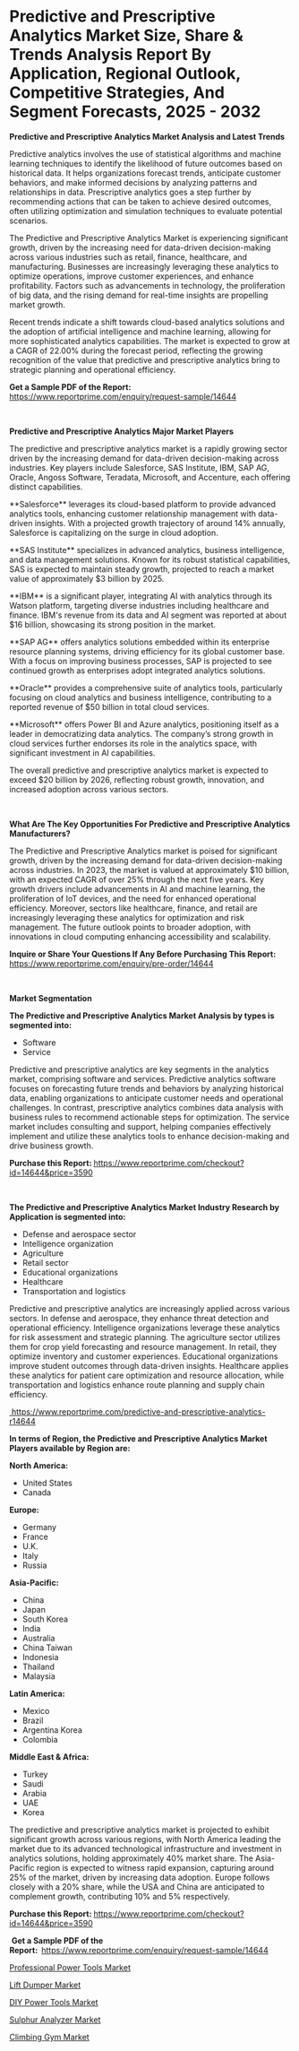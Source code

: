 <p><h1>Predictive and Prescriptive Analytics Market Size, Share & Trends Analysis Report By Application, Regional Outlook, Competitive Strategies, And Segment Forecasts, 2025 - 2032</h1></p><p><strong>Predictive and Prescriptive Analytics Market Analysis and Latest Trends</strong></p>
<p><p>Predictive analytics involves the use of statistical algorithms and machine learning techniques to identify the likelihood of future outcomes based on historical data. It helps organizations forecast trends, anticipate customer behaviors, and make informed decisions by analyzing patterns and relationships in data. Prescriptive analytics goes a step further by recommending actions that can be taken to achieve desired outcomes, often utilizing optimization and simulation techniques to evaluate potential scenarios.</p><p>The Predictive and Prescriptive Analytics Market is experiencing significant growth, driven by the increasing need for data-driven decision-making across various industries such as retail, finance, healthcare, and manufacturing. Businesses are increasingly leveraging these analytics to optimize operations, improve customer experiences, and enhance profitability. Factors such as advancements in technology, the proliferation of big data, and the rising demand for real-time insights are propelling market growth.</p><p>Recent trends indicate a shift towards cloud-based analytics solutions and the adoption of artificial intelligence and machine learning, allowing for more sophisticated analytics capabilities. The market is expected to grow at a CAGR of 22.00% during the forecast period, reflecting the growing recognition of the value that predictive and prescriptive analytics bring to strategic planning and operational efficiency.</p></p>
<p><strong>Get a Sample PDF of the Report:&nbsp;</strong> <a href="https://www.reportprime.com/enquiry/request-sample/14644?utm_campaign=3212&utm_medium=2&utm_source=Github&utm_content=ia&utm_term=20032025&utm_id=predictive-and-prescriptive-analytics">https://www.reportprime.com/enquiry/request-sample/14644</a></p>
<p>&nbsp;</p>
<p><strong>Predictive and Prescriptive Analytics Major Market Players</strong></p>
<p><p>The predictive and prescriptive analytics market is a rapidly growing sector driven by the increasing demand for data-driven decision-making across industries. Key players include Salesforce, SAS Institute, IBM, SAP AG, Oracle, Angoss Software, Teradata, Microsoft, and Accenture, each offering distinct capabilities.</p><p>**Salesforce** leverages its cloud-based platform to provide advanced analytics tools, enhancing customer relationship management with data-driven insights. With a projected growth trajectory of around 14% annually, Salesforce is capitalizing on the surge in cloud adoption.</p><p>**SAS Institute** specializes in advanced analytics, business intelligence, and data management solutions. Known for its robust statistical capabilities, SAS is expected to maintain steady growth, projected to reach a market value of approximately $3 billion by 2025.</p><p>**IBM** is a significant player, integrating AI with analytics through its Watson platform, targeting diverse industries including healthcare and finance. IBM's revenue from its data and AI segment was reported at about $16 billion, showcasing its strong position in the market.</p><p>**SAP AG** offers analytics solutions embedded within its enterprise resource planning systems, driving efficiency for its global customer base. With a focus on improving business processes, SAP is projected to see continued growth as enterprises adopt integrated analytics solutions.</p><p>**Oracle** provides a comprehensive suite of analytics tools, particularly focusing on cloud analytics and business intelligence, contributing to a reported revenue of $50 billion in total cloud services. </p><p>**Microsoft** offers Power BI and Azure analytics, positioning itself as a leader in democratizing data analytics. The company’s strong growth in cloud services further endorses its role in the analytics space, with significant investment in AI capabilities.</p><p>The overall predictive and prescriptive analytics market is expected to exceed $20 billion by 2026, reflecting robust growth, innovation, and increased adoption across various sectors.</p></p>
<p>&nbsp;</p>
<p><strong>What Are The Key Opportunities For Predictive and Prescriptive Analytics Manufacturers?</strong></p>
<p><p>The Predictive and Prescriptive Analytics market is poised for significant growth, driven by the increasing demand for data-driven decision-making across industries. In 2023, the market is valued at approximately $10 billion, with an expected CAGR of over 25% through the next five years. Key growth drivers include advancements in AI and machine learning, the proliferation of IoT devices, and the need for enhanced operational efficiency. Moreover, sectors like healthcare, finance, and retail are increasingly leveraging these analytics for optimization and risk management. The future outlook points to broader adoption, with innovations in cloud computing enhancing accessibility and scalability.</p></p>
<p><strong>Inquire or Share Your Questions If Any Before Purchasing This Report:</strong> <a href="https://www.reportprime.com/enquiry/pre-order/14644?utm_campaign=3212&utm_medium=2&utm_source=Github&utm_content=ia&utm_term=20032025&utm_id=predictive-and-prescriptive-analytics">https://www.reportprime.com/enquiry/pre-order/14644</a></p>
<p>&nbsp;</p>
<p><strong>Market Segmentation</strong></p>
<p><strong>The Predictive and Prescriptive Analytics Market Analysis by types is segmented into:</strong></p>
<p><ul><li>Software</li><li>Service</li></ul></p>
<p><p>Predictive and prescriptive analytics are key segments in the analytics market, comprising software and services. Predictive analytics software focuses on forecasting future trends and behaviors by analyzing historical data, enabling organizations to anticipate customer needs and operational challenges. In contrast, prescriptive analytics combines data analysis with business rules to recommend actionable steps for optimization. The service market includes consulting and support, helping companies effectively implement and utilize these analytics tools to enhance decision-making and drive business growth.</p></p>
<p><strong>Purchase this Report:&nbsp;</strong><a href="https://www.reportprime.com/checkout?id=14644&price=3590&utm_campaign=3212&utm_medium=2&utm_source=Github&utm_content=ia&utm_term=20032025&utm_id=predictive-and-prescriptive-analytics">https://www.reportprime.com/checkout?id=14644&price=3590</a></p>
<p>&nbsp;</p>
<p><strong>The Predictive and Prescriptive Analytics Market Industry Research by Application is segmented into:</strong></p>
<p><ul><li>Defense and aerospace sector</li><li>Intelligence organization</li><li>Agriculture</li><li>Retail sector</li><li>Educational organizations</li><li>Healthcare</li><li>Transportation and logistics</li></ul></p>
<p><p>Predictive and prescriptive analytics are increasingly applied across various sectors. In defense and aerospace, they enhance threat detection and operational efficiency. Intelligence organizations leverage these analytics for risk assessment and strategic planning. The agriculture sector utilizes them for crop yield forecasting and resource management. In retail, they optimize inventory and customer experiences. Educational organizations improve student outcomes through data-driven insights. Healthcare applies these analytics for patient care optimization and resource allocation, while transportation and logistics enhance route planning and supply chain efficiency.</p></p>
<p><a href="https://www.reportprime.com/predictive-and-prescriptive-analytics-r14644?utm_campaign=3212&utm_medium=2&utm_source=Github&utm_content=ia&utm_term=20032025&utm_id=predictive-and-prescriptive-analytics">&nbsp;https://www.reportprime.com/predictive-and-prescriptive-analytics-r14644</a></p>
<p><strong>In terms of Region, the Predictive and Prescriptive Analytics Market Players available by Region are:</strong></p>
<p>
    <p> <strong> North America: </strong>
        <ul>
            <li>United States</li>
            <li>Canada</li>
        </ul>
        </p> 
    <p> <strong> Europe: </strong>
        <ul>
            <li>Germany</li>
            <li>France</li>
            <li>U.K.</li>
            <li>Italy</li>
            <li>Russia</li>
        </ul>
        </p> 
    <p> <strong> Asia-Pacific: </strong>
        <ul>
            <li>China</li>
            <li>Japan</li>
            <li>South Korea</li>
            <li>India</li>
            <li>Australia</li>
            <li>China Taiwan</li>
            <li>Indonesia</li>
            <li>Thailand</li>
            <li>Malaysia</li>
        </ul>
        </p> 
    <p> <strong> Latin America: </strong>
        <ul>
            <li>Mexico</li>
            <li>Brazil</li>
            <li>Argentina Korea</li>
            <li>Colombia</li>
        </ul>
        </p> 
    <p> <strong> Middle East & Africa: </strong>
        <ul>
            <li>Turkey</li>
            <li>Saudi</li>
            <li>Arabia</li>
            <li>UAE</li>
            <li>Korea</li>
        </ul>
    </p>
    </p>
<p><p>The predictive and prescriptive analytics market is projected to exhibit significant growth across various regions, with North America leading the market due to its advanced technological infrastructure and investment in analytics solutions, holding approximately 40% market share. The Asia-Pacific region is expected to witness rapid expansion, capturing around 25% of the market, driven by increasing data adoption. Europe follows closely with a 20% share, while the USA and China are anticipated to complement growth, contributing 10% and 5% respectively.</p></p>
<p><strong>Purchase this Report: </strong><a href="https://www.reportprime.com/checkout?id=14644&price=3590&utm_campaign=3212&utm_medium=2&utm_source=Github&utm_content=ia&utm_term=20032025&utm_id=predictive-and-prescriptive-analytics">https://www.reportprime.com/checkout?id=14644&price=3590</a></p>
<p>&nbsp;<strong>Get a Sample PDF of the Report:&nbsp;&nbsp;</strong><a href="https://www.reportprime.com/enquiry/request-sample/14644?utm_campaign=3212&utm_medium=2&utm_source=Github&utm_content=ia&utm_term=20032025&utm_id=predictive-and-prescriptive-analytics">https://www.reportprime.com/enquiry/request-sample/14644</a></p>
<p><strong></strong></p>
<p><p><a href="https://www.linkedin.com/pulse/according-global-professional-power-tools-market-trends-applications-glroe?utm_campaign=3212&utm_medium=2&utm_source=Github&utm_content=ia&utm_term=20032025&utm_id=predictive-and-prescriptive-analytics">Professional Power Tools Market</a></p><p><a href="https://www.linkedin.com/pulse/lift-dumper-market-projections-2025-2032-growing-93-cagr-focus-2ufne?utm_campaign=3212&utm_medium=2&utm_source=Github&utm_content=ia&utm_term=20032025&utm_id=predictive-and-prescriptive-analytics">Lift Dumper Market</a></p><p><a href="https://www.linkedin.com/pulse/diy-power-tools-market-analysis-report-2025-2032-sales-revenue-50hze?utm_campaign=3212&utm_medium=2&utm_source=Github&utm_content=ia&utm_term=20032025&utm_id=predictive-and-prescriptive-analytics">DIY Power Tools Market</a></p><p><a href="https://www.linkedin.com/pulse/evaluating-impact-latest-trends-sulphur-analyzer-market-size-sm6ue?utm_campaign=3212&utm_medium=2&utm_source=Github&utm_content=ia&utm_term=20032025&utm_id=predictive-and-prescriptive-analytics">Sulphur Analyzer Market</a></p><p><a href="https://github.com/saoneubeh8/Market-Research-Report-List-1/blob/main/climbing-gym-market.md?utm_campaign=3212&utm_medium=2&utm_source=Github&utm_content=ia&utm_term=20032025&utm_id=predictive-and-prescriptive-analytics">Climbing Gym Market</a></p></p>